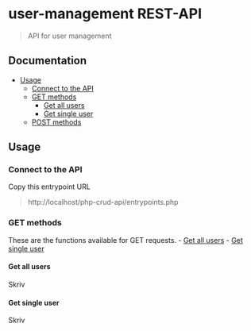 # user-management REST-API
> API for user management

## Documentation
* [Usage](#Usage)
	- [Connect to the API](#connect-to-the-api)
	- [GET methods](#get-methods)
		- [Get all users](#get-all-users)
		- [Get single user](#get-single-user)
	- [POST methods](#post-methods)
	
 
## Usage
### Connect to the API
Copy this entrypoint URL
> http://localhost/php-crud-api/entrypoints.php

### GET methods
These are the functions available for GET requests.
	- [Get all users](#get-all-users)
	- [Get single user](#get-single-user)

#### Get all users
Skriv

#### Get single user
Skriv
